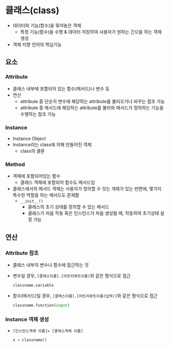 # 클래스(class)

* 데이터와 기능(함수)을 묶어놓은 객체
  * 특정 기능(함수)을 수행 & 데이터 저장하여 사용자가 원하는 긴으을 하는 객체 생성
* 객체 지향 언어의 핵심기능



## 요소

### Attribute

* 클래스 내부에 포함되어 있는 함수(메서드)나 변수 등
* 연산
  * attribute 중 단순히 변수에 해당하는 attribute를 불러오거나 바꾸는 참조 가능
  * attribute 중 메서드에 해당하는 attribute를 불러와 메서드가 정의하는 기능을 수행하는 참조 가능

### Instance

* Instance Object
* Instance라는 class에 의해 만들어진 객체
  * class의 클론

### Method

* 객체에 포함되어있는 함수
  * 클래스 객체에 포함되어 함수도 메서드임
* 클래스에서의 메서드 객체는 사용자가 정의할 수 잇는 개체가 있는 반면에, 몇가지 특수한 역할을 하는 메서드도 존재함
  * `__init__()`
    * 클래스의 초기 상태를 정의할 수 있는 메서드
    * 클래스가 처음 작동 혹은 인스턴스가 처음 생성될 때, 작동하여 초기상태 설정 가능

## 연산

### Attribute 참조

* 클래스 내부의 변수나 함수에 접근하는 것

* 변수일 경우, `[클래스이름].[어트리뷰트이름]`와 같은 형식으로 접근

  ```python
  classname.variable
  ```

* 함수(메서드)일 경우, `[클래스이름].[어트리뷰트이름(입력)]`와 같은 형식으로 접근

  ```python
  classname.function(input)
  ```

### Instance 객체 생성

* `[인스턴스객체 이름]= [클래스객체 이름]` 

  ```python
  x = classname()
  ```

  